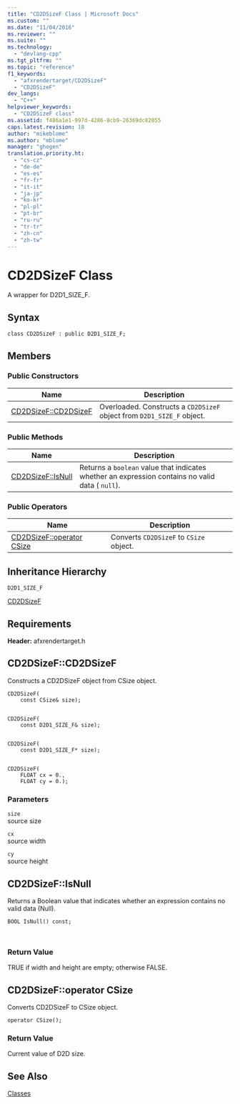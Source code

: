 ```yaml
---
title: "CD2DSizeF Class | Microsoft Docs"
ms.custom: ""
ms.date: "11/04/2016"
ms.reviewer: ""
ms.suite: ""
ms.technology: 
  - "devlang-cpp"
ms.tgt_pltfrm: ""
ms.topic: "reference"
f1_keywords: 
  - "afxrendertarget/CD2DSizeF"
  - "CD2DSizeF"
dev_langs: 
  - "C++"
helpviewer_keywords: 
  - "CD2DSizeF class"
ms.assetid: f486a1e1-997d-4286-8cb9-26369dc82055
caps.latest.revision: 18
author: "mikeblome"
ms.author: "mblome"
manager: "ghogen"
translation.priority.ht: 
  - "cs-cz"
  - "de-de"
  - "es-es"
  - "fr-fr"
  - "it-it"
  - "ja-jp"
  - "ko-kr"
  - "pl-pl"
  - "pt-br"
  - "ru-ru"
  - "tr-tr"
  - "zh-cn"
  - "zh-tw"
---
```

# CD2DSizeF Class
A wrapper for D2D1_SIZE_F.  
  
## Syntax  
  
```  
class CD2DSizeF : public D2D1_SIZE_F;  
```  
  
## Members  
  
### Public Constructors  
  
|Name|Description|  
|----------|-----------------|  
|[CD2DSizeF::CD2DSizeF](#cd2dsizef__cd2dsizef)|Overloaded. Constructs a `CD2DSizeF` object from `D2D1_SIZE_F` object.|  
  
### Public Methods  
  
|Name|Description|  
|----------|-----------------|  
|[CD2DSizeF::IsNull](#cd2dsizef__isnull)|Returns a `boolean` value that indicates whether an expression contains no valid data ( `null`).|  
  
### Public Operators  
  
|Name|Description|  
|----------|-----------------|  
|[CD2DSizeF::operator CSize](#cd2dsizef__operator_csize)|Converts `CD2DSizeF` to `CSize` object.|  
  
## Inheritance Hierarchy  
 `D2D1_SIZE_F`  
  
 [CD2DSizeF](../../mfc/reference/cd2dsizef-class.md)  
  
## Requirements  
 **Header:** afxrendertarget.h  
  
##  <a name="cd2dsizef__cd2dsizef"></a>  CD2DSizeF::CD2DSizeF  
 Constructs a CD2DSizeF object from CSize object.  
  
```  
CD2DSizeF(
    const CSize& size);

 
CD2DSizeF(
    const D2D1_SIZE_F& size);

 
CD2DSizeF(
    const D2D1_SIZE_F* size);

 
CD2DSizeF(
    FLOAT cx = 0.,  
    FLOAT cy = 0.);
```  
  
### Parameters  
 `size`  
 source size  
  
 `cx`  
 source width  
  
 `cy`  
 source height  
  
##  <a name="cd2dsizef__isnull"></a>  CD2DSizeF::IsNull  
 Returns a Boolean value that indicates whether an expression contains no valid data (Null).  
  
```  
BOOL IsNull() const;

 
```  
  
### Return Value  
 TRUE if width and height are empty; otherwise FALSE.  
  
##  <a name="cd2dsizef__operator_csize"></a>  CD2DSizeF::operator CSize  
 Converts CD2DSizeF to CSize object.  
  
```  
operator CSize();
```   
  
### Return Value  
 Current value of D2D size.  
  
## See Also  
 [Classes](../../mfc/reference/mfc-classes.md)
